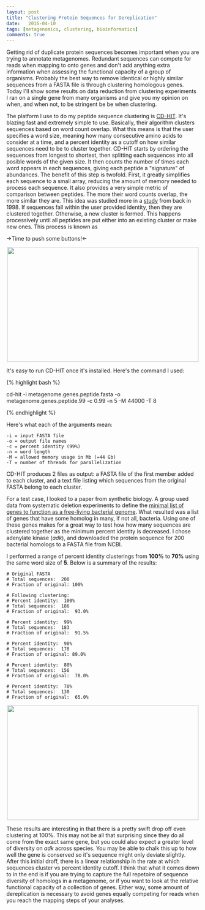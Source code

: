 ```yaml
---
layout: post
title: "Clustering Protein Sequences for Dereplication"
date:   2016-04-10
tags: [metagenomics, clustering, bioinformatics]
comments: true
---
```


Getting rid of duplicate protein sequences becomes important when you are trying to annotate 
metagenomes.  Redundant sequences can compete for reads when mapping to onto genes and don't 
add anything extra information when assessing the functional capacity of a group of 
organisms.  Probably the best way to remove identical or highly similar sequences from a FASTA file is 
through clustering homologous genes.  Today I'll show some results on data reduction from 
clustering experiments I ran on a single gene from many organisms and give you my opinion 
on when, and when not, to be stringent be be when clustering.

The platform I use to do my peptide sequence clustering is [CD-HIT](http://weizhongli-lab.org/cd-hit/).  It's blazing fast and extremely simple to use.  Basically, their algorithm clusters sequences based on word 
count overlap.  What this means is that the user specifies a word size, meaning how many 
consecutive amino acids to consider at a time, and a percent identity as a cutoff on how 
similar sequences need to be to cluster together.  CD-HIT starts by ordering the sequences 
from longest to shortest, then splitting each sequences into all posible words of the given 
size.  It then counts the number of times each word appears in each sequences, giving each 
peptide a "signature" of abundances.  The benefit of this step is twofold.  First, it greatly 
simplifies each sequence to a small array, reducing the amount of memory needed to process 
each sequence.  It also provides a very simple metric of comparison between peptides.  The 
more their word counts overlap, the more similar they are.  This idea was studied more in 
a [study](http://www.ncbi.nlm.nih.gov/pubmed/9682055) from back in 1998.  If 
sequences fall within the user provided identity, then they are clustered 
together.  Otherwise, a new cluster is formed.  This happens processively until all peptides 
are put either into an existing cluster or make new ones.  This process is known as 

->Time to push some buttons!<-
<div style="text-align:center"><img src ="http://mjenior.github.io/images/hulk_hands_rickmorty.gif" width="500" height="300" /></div>

It's easy to run CD-HIT once it's installed.  Here's the command I used:

{% highlight bash %}

cd-hit -i metagenome.genes.peptide.fasta  -o metagenome.genes.peptide.99 -c 0.99 -n 5 -M 44000 -T 8

{% endhighlight %}


Here's what each of the arguments mean:

	-i = input FASTA file
	-o = output file names
	-c = percent identity (99%)
	-n = word length
	-M = allowed memory usage in Mb (=44 Gb)
	-T = number of threads for parallelization

CD-HIT produces 2 files as output:  a FASTA file of the first member added to each cluster, and 
a text file listing which sequences from the original FASTA belong to each cluster.

For a test case, I looked to a paper from synthetic biology.  A group used data from systematic deletion 
experiments to define the [minimal list of genes to function as a free-living bacterial genome](http://www.ncbi.nlm.nih.gov/pmc/articles/PMC515251/).  What resulted was a list of genes 
that have some homolog in many, if not all, bacteria.  Using one of these genes makes for a 
great way to test how how many sequences are clustered together as the minimum percent identity 
is decreased.  I chose adenylate kinase (*adk*), and downloaded the protein sequence for 200 bacterial 
homologs to a FASTA file from NCBI.

I performed a range of percent identity clusterings from **100%** to **70%** using the same 
word size of **5**.  Below is a summary of the results:

	# Original FASTA
	# Total sequences:  200
	# Fraction of original: 100%

	# Following clustering:
	# Percent identity:  100%
	# Total sequences:  186
	# Fraction of original:  93.0%

	# Percent identity:  99%
	# Total sequences:  183
	# Fraction of original:  91.5%

	# Percent identity:  90%
	# Total sequences:  178
	# Fraction of original: 89.0%

	# Percent identity:  80%
	# Total sequences:  156
	# Fraction of original:  78.0%

	# Percent identity:  70%
	# Total sequences:  130
	# Fraction of original:  65.0%


<div style="text-align:center"><img src ="http://mjenior.github.io/images/cluster.pdf" width="500" height="300" /></div>


These results are interesting in that there is a pretty swift drop off even clustering at 100%.  This may 
not be all that surprising since they do all come from the exact same gene, but you could also expect a 
greater level of diversity on *adk* across species.  You may be able to chalk this up to how well the 
gene is conserved so it's sequence might only deviate slightly.  After this initial droff, there 
is a linear relationship in the rate at which sequences cluster vs percent identity cutoff.  I think that 
what it comes down to in the end is if you are trying to capture the full repetoire of sequence diversity 
of homologs in a metagenome, or if you want to look at the relative functional capacity of a collection 
of genes.  Either way, some amount of dereplication is necessary to avoid genes equally competing for reads 
when you reach the mapping steps of your analyses.